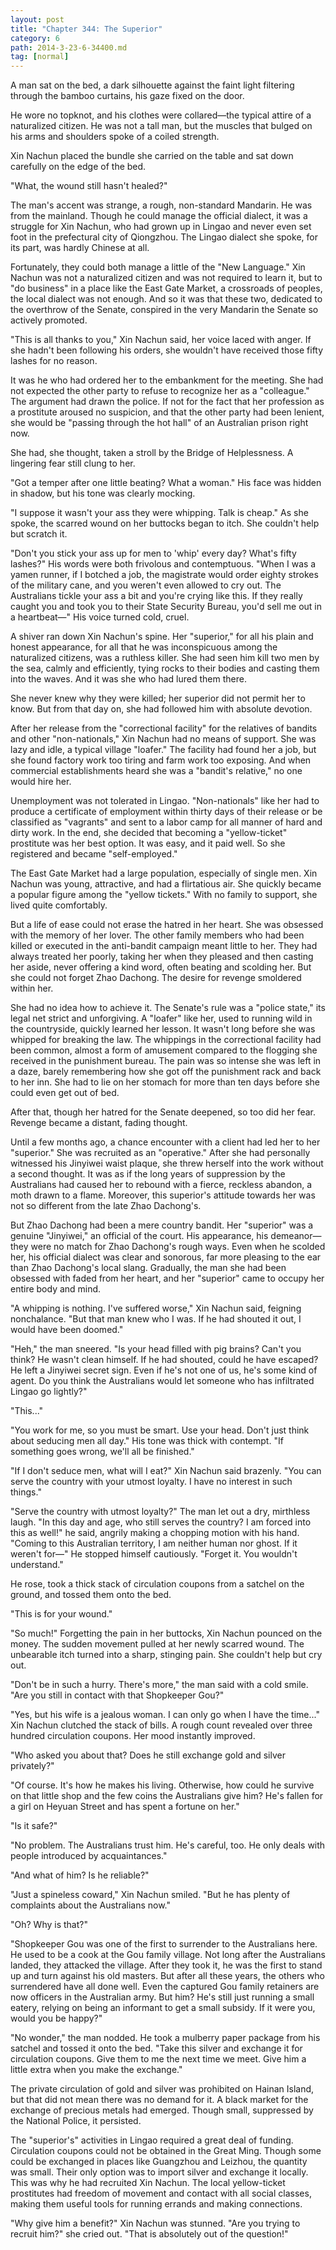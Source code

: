 ```yaml
---
layout: post
title: "Chapter 344: The Superior"
category: 6
path: 2014-3-23-6-34400.md
tag: [normal]
---
```


A man sat on the bed, a dark silhouette against the faint light filtering through the bamboo curtains, his gaze fixed on the door.

He wore no topknot, and his clothes were collared—the typical attire of a naturalized citizen. He was not a tall man, but the muscles that bulged on his arms and shoulders spoke of a coiled strength.

Xin Nachun placed the bundle she carried on the table and sat down carefully on the edge of the bed.

"What, the wound still hasn't healed?"

The man's accent was strange, a rough, non-standard Mandarin. He was from the mainland. Though he could manage the official dialect, it was a struggle for Xin Nachun, who had grown up in Lingao and never even set foot in the prefectural city of Qiongzhou. The Lingao dialect she spoke, for its part, was hardly Chinese at all.

Fortunately, they could both manage a little of the "New Language." Xin Nachun was not a naturalized citizen and was not required to learn it, but to "do business" in a place like the East Gate Market, a crossroads of peoples, the local dialect was not enough. And so it was that these two, dedicated to the overthrow of the Senate, conspired in the very Mandarin the Senate so actively promoted.

"This is all thanks to you," Xin Nachun said, her voice laced with anger. If she hadn't been following his orders, she wouldn't have received those fifty lashes for no reason.

It was he who had ordered her to the embankment for the meeting. She had not expected the other party to refuse to recognize her as a "colleague." The argument had drawn the police. If not for the fact that her profession as a prostitute aroused no suspicion, and that the other party had been lenient, she would be "passing through the hot hall" of an Australian prison right now.

She had, she thought, taken a stroll by the Bridge of Helplessness. A lingering fear still clung to her.

"Got a temper after one little beating? What a woman." His face was hidden in shadow, but his tone was clearly mocking.

"I suppose it wasn't your ass they were whipping. Talk is cheap." As she spoke, the scarred wound on her buttocks began to itch. She couldn't help but scratch it.

"Don't you stick your ass up for men to 'whip' every day? What's fifty lashes?" His words were both frivolous and contemptuous. "When I was a yamen runner, if I botched a job, the magistrate would order eighty strokes of the military cane, and you weren't even allowed to cry out. The Australians tickle your ass a bit and you're crying like this. If they really caught you and took you to their State Security Bureau, you'd sell me out in a heartbeat—" His voice turned cold, cruel.

A shiver ran down Xin Nachun's spine. Her "superior," for all his plain and honest appearance, for all that he was inconspicuous among the naturalized citizens, was a ruthless killer. She had seen him kill two men by the sea, calmly and efficiently, tying rocks to their bodies and casting them into the waves. And it was she who had lured them there.

She never knew why they were killed; her superior did not permit her to know. But from that day on, she had followed him with absolute devotion.

After her release from the "correctional facility" for the relatives of bandits and other "non-nationals," Xin Nachun had no means of support. She was lazy and idle, a typical village "loafer." The facility had found her a job, but she found factory work too tiring and farm work too exposing. And when commercial establishments heard she was a "bandit's relative," no one would hire her.

Unemployment was not tolerated in Lingao. "Non-nationals" like her had to produce a certificate of employment within thirty days of their release or be classified as "vagrants" and sent to a labor camp for all manner of hard and dirty work. In the end, she decided that becoming a "yellow-ticket" prostitute was her best option. It was easy, and it paid well. So she registered and became "self-employed."

The East Gate Market had a large population, especially of single men. Xin Nachun was young, attractive, and had a flirtatious air. She quickly became a popular figure among the "yellow tickets." With no family to support, she lived quite comfortably.

But a life of ease could not erase the hatred in her heart. She was obsessed with the memory of her lover. The other family members who had been killed or executed in the anti-bandit campaign meant little to her. They had always treated her poorly, taking her when they pleased and then casting her aside, never offering a kind word, often beating and scolding her. But she could not forget Zhao Dachong. The desire for revenge smoldered within her.

She had no idea how to achieve it. The Senate's rule was a "police state," its legal net strict and unforgiving. A "loafer" like her, used to running wild in the countryside, quickly learned her lesson. It wasn't long before she was whipped for breaking the law. The whippings in the correctional facility had been common, almost a form of amusement compared to the flogging she received in the punishment bureau. The pain was so intense she was left in a daze, barely remembering how she got off the punishment rack and back to her inn. She had to lie on her stomach for more than ten days before she could even get out of bed.

After that, though her hatred for the Senate deepened, so too did her fear. Revenge became a distant, fading thought.

Until a few months ago, a chance encounter with a client had led her to her "superior." She was recruited as an "operative." After she had personally witnessed his Jinyiwei waist plaque, she threw herself into the work without a second thought. It was as if the long years of suppression by the Australians had caused her to rebound with a fierce, reckless abandon, a moth drawn to a flame. Moreover, this superior's attitude towards her was not so different from the late Zhao Dachong's.

But Zhao Dachong had been a mere country bandit. Her "superior" was a genuine "Jinyiwei," an official of the court. His appearance, his demeanor—they were no match for Zhao Dachong's rough ways. Even when he scolded her, his official dialect was clear and sonorous, far more pleasing to the ear than Zhao Dachong's local slang. Gradually, the man she had been obsessed with faded from her heart, and her "superior" came to occupy her entire body and mind.

"A whipping is nothing. I've suffered worse," Xin Nachun said, feigning nonchalance. "But that man knew who I was. If he had shouted it out, I would have been doomed."

"Heh," the man sneered. "Is your head filled with pig brains? Can't you think? He wasn't clean himself. If he had shouted, could he have escaped? He left a Jinyiwei secret sign. Even if he's not one of us, he's some kind of agent. Do you think the Australians would let someone who has infiltrated Lingao go lightly?"

"This..."

"You work for me, so you must be smart. Use your head. Don't just think about seducing men all day." His tone was thick with contempt. "If something goes wrong, we'll all be finished."

"If I don't seduce men, what will I eat?" Xin Nachun said brazenly. "You can serve the country with your utmost loyalty. I have no interest in such things."

"Serve the country with utmost loyalty?" The man let out a dry, mirthless laugh. "In this day and age, who still serves the country? I am forced into this as well!" he said, angrily making a chopping motion with his hand. "Coming to this Australian territory, I am neither human nor ghost. If it weren't for—" He stopped himself cautiously. "Forget it. You wouldn't understand."

He rose, took a thick stack of circulation coupons from a satchel on the ground, and tossed them onto the bed.

"This is for your wound."

"So much!" Forgetting the pain in her buttocks, Xin Nachun pounced on the money. The sudden movement pulled at her newly scarred wound. The unbearable itch turned into a sharp, stinging pain. She couldn't help but cry out.

"Don't be in such a hurry. There's more," the man said with a cold smile. "Are you still in contact with that Shopkeeper Gou?"

"Yes, but his wife is a jealous woman. I can only go when I have the time..." Xin Nachun clutched the stack of bills. A rough count revealed over three hundred circulation coupons. Her mood instantly improved.

"Who asked you about that? Does he still exchange gold and silver privately?"

"Of course. It's how he makes his living. Otherwise, how could he survive on that little shop and the few coins the Australians give him? He's fallen for a girl on Heyuan Street and has spent a fortune on her."

"Is it safe?"

"No problem. The Australians trust him. He's careful, too. He only deals with people introduced by acquaintances."

"And what of him? Is he reliable?"

"Just a spineless coward," Xin Nachun smiled. "But he has plenty of complaints about the Australians now."

"Oh? Why is that?"

"Shopkeeper Gou was one of the first to surrender to the Australians here. He used to be a cook at the Gou family village. Not long after the Australians landed, they attacked the village. After they took it, he was the first to stand up and turn against his old masters. But after all these years, the others who surrendered have all done well. Even the captured Gou family retainers are now officers in the Australian army. But him? He's still just running a small eatery, relying on being an informant to get a small subsidy. If it were you, would you be happy?"

"No wonder," the man nodded. He took a mulberry paper package from his satchel and tossed it onto the bed. "Take this silver and exchange it for circulation coupons. Give them to me the next time we meet. Give him a little extra when you make the exchange."

The private circulation of gold and silver was prohibited on Hainan Island, but that did not mean there was no demand for it. A black market for the exchange of precious metals had emerged. Though small, suppressed by the National Police, it persisted.

The "superior's" activities in Lingao required a great deal of funding. Circulation coupons could not be obtained in the Great Ming. Though some could be exchanged in places like Guangzhou and Leizhou, the quantity was small. Their only option was to import silver and exchange it locally. This was why he had recruited Xin Nachun. The local yellow-ticket prostitutes had freedom of movement and contact with all social classes, making them useful tools for running errands and making connections.

"Why give him a benefit?" Xin Nachun was stunned. "Are you trying to recruit him?" she cried out. "That is absolutely out of the question!"